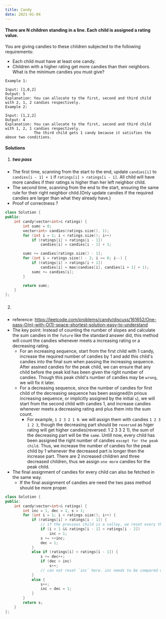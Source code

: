 ```yaml
---
title: Candy
date: 2021-01-04
---
```

#### There are N children standing in a line. Each child is assigned a rating value.

You are giving candies to these children subjected to the following requirements:

- Each child must have at least one candy.
- Children with a higher rating get more candies than their neighbors.
What is the minimum candies you must give?

```
Example 1:

Input: [1,0,2]
Output: 5
Explanation: You can allocate to the first, second and third child with 2, 1, 2 candies respectively.
Example 2:

Input: [1,2,2]
Output: 4
Explanation: You can allocate to the first, second and third child with 1, 2, 1 candies respectively.
             The third child gets 1 candy because it satisfies the above two conditions.
```


#### Solutions

1. ##### two pass

- The first time, scanning from the start to the end, update `candies[i]` to `candies[i - 1] + 1` if `ratings[i] > ratings[i - 1]`. All child will have more candies if their ratings is higher than her left neighbor child.
- The second time, scanning from the end to the start, ensuring the same rule for their right neighbor child.(Only update candies if the required candies are larger than what they already have.)
- Proof of correctness ?

```cpp
class Solution {
public:
    int candy(vector<int>& ratings) {
        int sumc = 0;
        vector<int> candies(ratings.size(), 1);
        for (int i = 1; i < ratings.size(); i++)
            if (ratings[i] > ratings[i - 1])
                candies[i] = candies[i - 1] + 1;

        sumc += candies[ratings.size() - 1];
        for (int i = ratings.size() - 2; i >= 0; i--) {
            if (ratings[i] > ratings[i + 1])
                candies[i] = max(candies[i], candies[i + 1] + 1);
            sumc += candies[i];
        }

        return sumc;
    }
};
```

2. #####

- reference: https://leetcode.com/problems/candy/discuss/161652/One-pass-O(n)-with-O(1)-space-shortest-solution-easy-to-understand
- The key point: Instead of counting the number of slopes and calculate the sum candies in the `future` like the standard answer did, this method will count the candies whenever meets a increasing rating or a decreasing rating.
    - For an increasing sequence, start from the first child with 1 candy, increase the required number of candies by 1 and add this child's candies into the final sum when passing the increasing sequence. After assined candies for the peak child, we can ensure that any child before the peak kid has been given the right number of candies. Though this peak child's number of candies may be `wrong`, we will fix it later.
    - For a decreasing sequence, since the number of candies for first child of the decreasing sequence has been assigned(In prious increasing sequence, or implicitly assigned by the initial `s`), we will start from the second child with candies 1, and increase candies whenever meets a decreasing rating and plus them into the sum count.
        - For example,  `1 2 3 2 1 0`. we will assign them with candies `1 2 3 1 2 3`, though the decreasing part should be `reversed` as higer rating will get higher candies(reversed: 1 2 3 3 2 1), the sum of the decreasing part will be the `same`. Untill now, every child has been assigned the right number of candies `except for the peak child`. Thus, we increase the number of candies for the peak child by 1 whenever the decreased part is longer then the increase part. There are 2 increased children and three decreased children, thus we assign `one more` candies for the peak child.
- The final assignment of candies for every child can also be fetched in the same way.
    - If the final assignment of candies are need the two pass method should be more proper.


```cpp
class Solution {
public:
    int candy(vector<int>& ratings) {
        int inc = 1, dec = 1, s = 1;
        for (int i = 1; i < ratings.size(); i++) {
            if (ratings[i] > ratings[i - 1]) {
                // if the previous child is a valley, we reset every thing.
                if (i > 1 && ratings[i - 1] < ratings[i - 2])
                    inc = 1;
                s += ++inc;
                dec = 1;
            }
            else if (ratings[i] < ratings[i - 1]) {
                s += dec++;
                if (dec > inc)
                    s++;
                // can not reset `inc` here. inc needs to be compared with dec
            }
            else {
                s++;
                inc = dec = 1;
            }
        }
        return s;
    }
};
```

